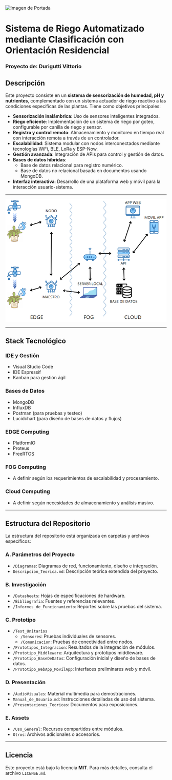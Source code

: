 ![Imagen de Portada](https://via.placeholder.com/800x400.png?text=Sistema+de+Riego+Automatizado) <!-- Reemplaza este enlace con una imagen relevante -->

# Sistema de Riego Automatizado mediante Clasificación con Orientación Residencial

### Proyecto de: Durigutti Vittorio

## Descripción
Este proyecto consiste en un **sistema de sensorización de humedad, pH y nutrientes**, complementado con un sistema actuador de riego reactivo a las condiciones específicas de las plantas. Tiene como objetivos principales:

- **Sensorización inalámbrica**: Uso de sensores inteligentes integrados.
- **Riego eficiente**: Implementación de un sistema de riego por goteo, configurable por canilla de riego y sensor.
- **Registro y control remoto**: Almacenamiento y monitoreo en tiempo real con interacción remota a través de un controlador.
- **Escalabilidad**: Sistema modular con nodos interconectados mediante tecnologías WiFi, BLE, LoRa y ESP-Now.
- **Gestión avanzada**: Integración de APIs para control y gestión de datos.
- **Bases de datos híbridas**:
  - Base de datos relacional para registro numérico.
  - Base de datos no relacional basada en documentos usando MongoDB.
- **Interfaz interactiva**: Desarrollo de una plataforma web y móvil para la interacción usuario-sistema.

---

![Sistema de Riego Automatizado](/E%20Assets/EsquemaFuncionamiento.PNG)

---

## Stack Tecnológico
### IDE y Gestión
- Visual Studio Code
- IDE Espressif
- Kanban para gestión ágil

### Bases de Datos
- MongoDB
- InfluxDB
- Postman (para pruebas y testeo)
- Lucidchart (para diseño de bases de datos y flujos)

### EDGE Computing
- PlatformIO
- Proteus
- FreeRTOS

### FOG Computing
- A definir según los requerimientos de escalabilidad y procesamiento.

### Cloud Computing
- A definir según necesidades de almacenamiento y análisis masivo.

---

## Estructura del Repositorio
La estructura del repositorio está organizada en carpetas y archivos específicos:

### A. Parámetros del Proyecto
- `/Diagramas`: Diagramas de red, funcionamiento, diseño e integración.
- `Descripcion_Teorica.md`: Descripción teórica extendida del proyecto.

### B. Investigación
- `/Datasheets`: Hojas de especificaciones de hardware.
- `/Bibliografia`: Fuentes y referencias relevantes.
- `/Informes_de_Funcionamiento`: Reportes sobre las pruebas del sistema.

### C. Prototipo
- `/Test_Unitarios`
  - `/Sensores`: Pruebas individuales de sensores.
  - `/Comunicacion`: Pruebas de conectividad entre nodos.
- `/Prototipos_Integracion`: Resultados de la integración de módulos.
- `/Prototipo_Middleware`: Arquitectura y prototipos middleware.
- `/Prototipo_BaseDeDatos`: Configuración inicial y diseño de bases de datos.
- `/Prototipo_WebApp_MovilApp`: Interfaces preliminares web y móvil.

### D. Presentación
- `/AudioVisuales`: Material multimedia para demostraciones.
- `Manual_de_Usuario.md`: Instrucciones detalladas de uso del sistema.
- `/Presentaciones_Teoricas`: Documentos para exposiciones.

### E. Assets
- `/Uso_General`: Recursos compartidos entre módulos.
- `Otros`: Archivos adicionales o accesorios.

---

## Licencia
Este proyecto está bajo la licencia **MIT**. Para más detalles, consulta el archivo `LICENSE.md`.
